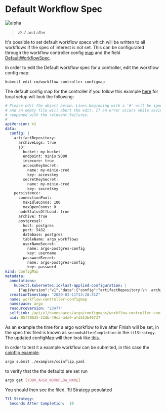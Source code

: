 # Default Workflow Spec

![alpha](assets/alpha.svg)

> v2.7 and after

It's possible to set default workflow specs which will be written to all workflows if the spec of interest is not set. This can be configurated through the 
workflow controller config [map](https://github.com/argoproj/argo/blob/master/workflow/config/config.go#L11) and the field [DefaultWorkflowSpec](https://github.com/argoproj/argo/blob/master/workflow/config/config.go#L69). 


In order to edit the Default workflow spec for a controller, edit the workflow config map: 


```bash 
kubectl edit cm/workflow-controller-configmap
```

The default config map for the controller if you follow this example [here](https://github.com/argoproj/argo/blob/master/docs/CONTRIBUTING.md) for local setup will look the following: 


``` yaml 
# Please edit the object below. Lines beginning with a '#' will be ignored,
# and an empty file will abort the edit. If an error occurs while saving this file will be
# reopened with the relevant failures.
#
apiVersion: v1
data:
  config: |
    artifactRepository:
      archiveLogs: true
      s3:
        bucket: my-bucket
        endpoint: minio:9000
        insecure: true
        accessKeySecret:
          name: my-minio-cred
          key: accesskey
        secretKeySecret:
          name: my-minio-cred
          key: secretkey
    persistence:
      connectionPool:
        maxIdleConns: 100
        maxOpenConns: 0
      nodeStatusOffLoad: true
      archive: true
      postgresql:
        host: postgres
        port: 5432
        database: postgres
        tableName: argo_workflows
        userNameSecret:
          name: argo-postgres-config
          key: username
        passwordSecret:
          name: argo-postgres-config
          key: password
kind: ConfigMap
metadata:
  annotations:
    kubectl.kubernetes.io/last-applied-configuration: |
      {"apiVersion":"v1","data":{"config":"artifactRepository:\n  archiveLogs: true\n  s3:\n    bucket: my-bucket\n    endpoint: minio:9000\n    insecure: true\n    accessKeySecret:\n      name: my-minio$
  creationTimestamp: "2020-03-11T13:28:31Z"
  name: workflow-controller-configmap
  namespace: argo
  resourceVersion: "23477"
  selfLink: /api/v1/namespaces/argo/configmaps/workflow-controller-configmap
  uid: 05f70535-22db-49ca-a4a9-afd513b49737
```

As an example the time for a argo workflow to live after Finish will be set, in the spec this filed is known as ```secondsAfterCompletion``` in the ```ttlStrategy```. The updated configMap will then look like [this](https://github.com/argoproj/argo/blob/master/docs/workflow-controller-configmap.yaml).

In order to test it a example workflow can be submited, in this case the [coinflip example](https://github.com/argoproj/argo/blob/master/examples/coinflip.yaml). 

```bash 
argo submit ./examples/coinflip.yaml
```

to verify that the the defaultd are set run 

```bash
argo get [YOUR_ARGO_WORKFLOW_NAME]
```

You should then see the filed, Ttl Strategy populated
```yaml
Ttl Strategy:
  Seconds After Completion:  10
```
